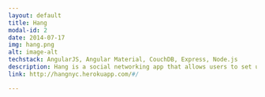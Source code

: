 ```yaml
---
layout: default
title: Hang
modal-id: 2
date: 2014-07-17
img: hang.png
alt: image-alt
techstack: AngularJS, Angular Material, CouchDB, Express, Node.js
description: Hang is a social networking app that allows users to set up hangouts based on geolocation, and invite systems
link: http://hangnyc.herokuapp.com/#/

---
```

